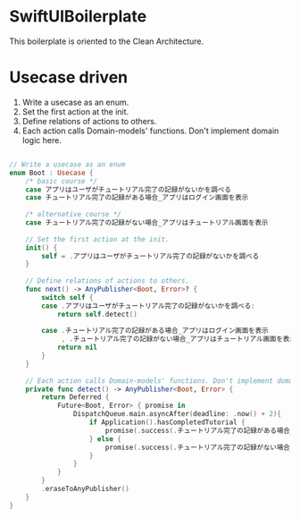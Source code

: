 SwiftUIBoilerplate
==============

This boilerplate is oriented to the Clean Architecture.

# Usecase driven

1. Write a usecase as an enum.
2. Set the first action at the init.
3. Define relations of actions to others.
4. Each action calls Domain-models' functions. Don't implement domain logic here.

```swift

// Write a usecase as an enum
enum Boot : Usecase {
    /* basic course */
    case アプリはユーザがチュートリアル完了の記録がないかを調べる
    case チュートリアル完了の記録がある場合_アプリはログイン画面を表示
    
    /* alternative course */
    case チュートリアル完了の記録がない場合_アプリはチュートリアル画面を表示
    
    // Set the first action at the init.
    init() {
        self = .アプリはユーザがチュートリアル完了の記録がないかを調べる
    }
    
    // Define relations of actions to others. 
    func next() -> AnyPublisher<Boot, Error>? {
        switch self {
        case .アプリはユーザがチュートリアル完了の記録がないかを調べる:
            return self.detect()
            
        case .チュートリアル完了の記録がある場合_アプリはログイン画面を表示
             , .チュートリアル完了の記録がない場合_アプリはチュートリアル画面を表示:
            return nil
        }
    }
    
    // Each action calls Domain-models' functions. Don't implement domain logic here. 
    private func detect() -> AnyPublisher<Boot, Error> {
        return Deferred {
            Future<Boot, Error> { promise in
                DispatchQueue.main.asyncAfter(deadline: .now() + 2){
                    if Application().hasCompletedTutorial {
                        promise(.success(.チュートリアル完了の記録がある場合_アプリはログイン画面を表示))
                    } else {
                        promise(.success(.チュートリアル完了の記録がない場合_アプリはチュートリアル画面を表示))
                    }
                }
            }
        }
        .eraseToAnyPublisher()
    }
}
```
